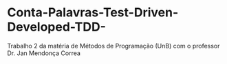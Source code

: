# Conta-Palavras-Test-Driven-Developed-TDD-
Trabalho 2 da matéria de Métodos de Programação (UnB) com o professor Dr. Jan Mendonça Correa
